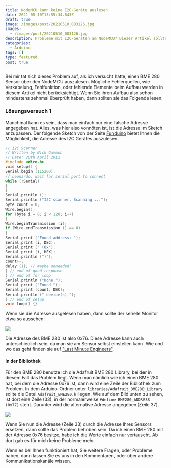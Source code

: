 ```yaml
---
title: NodeMCU kann keine I2C-Geräte auslesen
date: 2021-05-10T13:55:34.843Z
draft: true
image: /images/post/20210510_083126.jpg
images:
  - /images/post/20210510_083126.jpg
description: Probleme mit I2C-Geräten am NodeMCU? Dieser Artikel sollte helfen.
categories:
  - Arduino
tags: []
type: featured
post: true
---
```

Bei mir tat sich dieses Problem auf, als ich versucht hatte, einen BME 280 Sensor über den NodeMCU auszulesen. Mögliche Fehlerquellen, wie Verkabelung, Fehlfunktion, oder fehlende Elemente beim Aufbau werden in diesem Artikel nicht berücksichtigt. Wenn Sie ihren Aufbau also schon mindestens zehnmal überprüft haben, dann sollten sie das Folgende lesen.

### Lösungsversuch 1

Manchmal kann es sein, dass man einfach nur eine falsche Adresse angegeben hat. Alles, was hier also vonnöten ist, ist die Adresse im Sketch anzupassen. Der folgende Sketch von der Seite [Funduino](https://www.funduino.de) bietet Ihnen die Möglichkeit, die Adresse des I2C Gerätes auszulesen.

```cpp
// I2C Scanner
// Written by Nick Gammon
// Date: 20th April 2011
#include <Wire.h>
void setup() {
Serial.begin (115200);
// Leonardo: wait for serial port to connect
while (!Serial)
{
}
Serial.println ();
Serial.println ("I2C scanner. Scanning ...");
byte count = 0;
Wire.begin();
for (byte i = 8; i < 120; i++)
{
Wire.beginTransmission (i);
if (Wire.endTransmission () == 0)
{
Serial.print ("Found address: ");
Serial.print (i, DEC);
Serial.print (" (0x");
Serial.print (i, HEX);
Serial.println (")");
count++;
delay (1); // maybe unneeded?
} // end of good response
} // end of for loop
Serial.println ("Done.");
Serial.print ("Found ");
Serial.print (count, DEC);
Serial.println (" device(s).");
} // end of setup
void loop() {}
```

Wenn sie die Adresse ausgelesen haben, dann sollte der serielle Monitor etwa so aussehen:

![](/images/post/serieller-monitor.png)

Die Adresse des BME 280 ist also 0x76. Diese Adresse kann auch unterschiedlich sein, da man sie am Sensor selbst einstellen kann. Wie und wo das geht finden sie auf ["Last Minute Engineers"](https://lastminuteengineers.com/bme280-arduino-tutorial/).

#### In der Bibliothek

Für den BME 280 benutze ich die Adafruit BME 280 Library, bei der in diesem Fall das Problem liegt. Wenn man nämlich wie ich einen BME 280 hat, bei dem die Adresse 0x76 ist, dann wird eine Zeile der Bibliothek zum Problem. In dem Arduino-Ordner unter `libraries/Adafruit_BME280_Library` sollte die Datei `Adafruit_BME280.h` liegen. Wie auf dem Bild unten zu sehen, ist dort eine Zeile (33), in der normalerweise `#define BME280_ADDRESS (0x77)` steht. Darunter wird die alternative Adresse angegeben (Zeile 37).

![](/images/post/adressen.png)

Wenn Sie nun die Adresse (Zeile 33) durch die Adresse Ihres Sensors ersetzen, dann sollte das Problem behoben sein. Da ich einen BME 280 mit der Adresse 0x76 besitze, habe ich die Werte einfach nur vertauscht. Ab dort gab es für mich keine Probleme mehr.

Wenn es bei Ihnen funktioniert hat, Sie weitere Fragen, oder Probleme haben, dann lassen Sie es uns in den Kommentaren, oder über andere Kommunikationskanäle wissen.